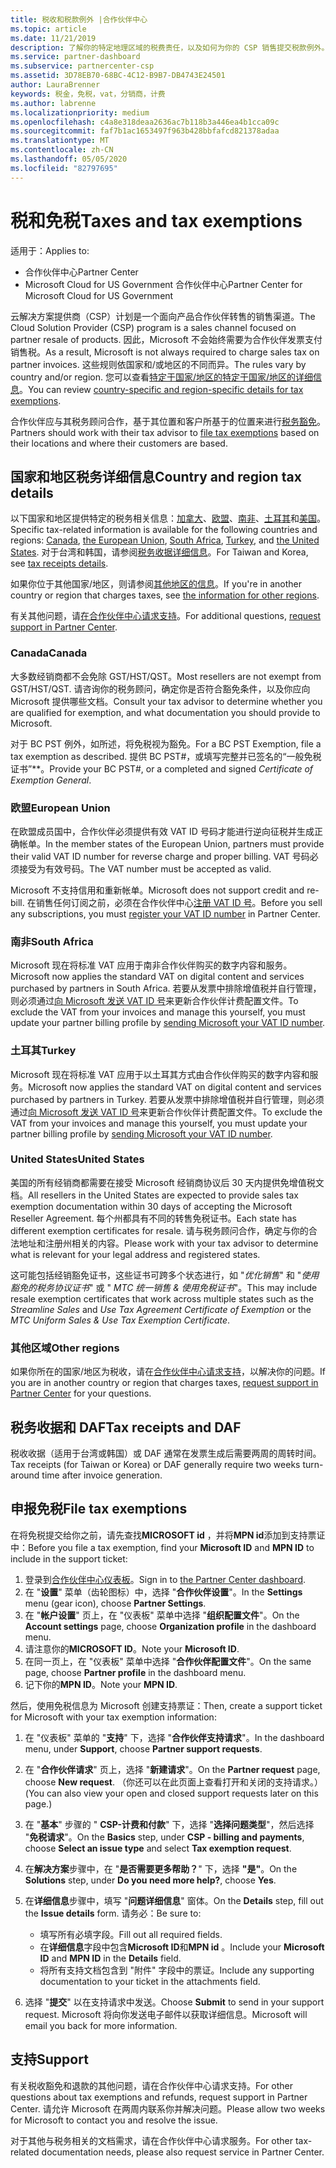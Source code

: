 ```yaml
---
title: 税收和税款例外 |合作伙伴中心
ms.topic: article
ms.date: 11/21/2019
description: 了解你的特定地理区域的税费责任，以及如何为你的 CSP 销售提交税款例外。
ms.service: partner-dashboard
ms.subservice: partnercenter-csp
ms.assetid: 3D78EB70-68BC-4C12-B9B7-DB4743E24501
author: LauraBrenner
keywords: 税金，免税，vat，分销商，计费
ms.author: labrenne
ms.localizationpriority: medium
ms.openlocfilehash: c4a8e318deaa2636ac7b118b3a446ea4b1cca09c
ms.sourcegitcommit: faf7b1ac1653497f963b428bbfafcd821378adaa
ms.translationtype: MT
ms.contentlocale: zh-CN
ms.lasthandoff: 05/05/2020
ms.locfileid: "82797695"
---
```

# <a name="taxes-and-tax-exemptions"></a><span data-ttu-id="5a226-104">税和免税</span><span class="sxs-lookup"><span data-stu-id="5a226-104">Taxes and tax exemptions</span></span>

<span data-ttu-id="5a226-105">适用于：</span><span class="sxs-lookup"><span data-stu-id="5a226-105">Applies to:</span></span>

- <span data-ttu-id="5a226-106">合作伙伴中心</span><span class="sxs-lookup"><span data-stu-id="5a226-106">Partner Center</span></span>
- <span data-ttu-id="5a226-107">Microsoft Cloud for US Government 合作伙伴中心</span><span class="sxs-lookup"><span data-stu-id="5a226-107">Partner Center for Microsoft Cloud for US Government</span></span>

<span data-ttu-id="5a226-108">云解决方案提供商（CSP）计划是一个面向产品合作伙伴转售的销售渠道。</span><span class="sxs-lookup"><span data-stu-id="5a226-108">The Cloud Solution Provider (CSP) program is a sales channel focused on partner resale of products.</span></span> <span data-ttu-id="5a226-109">因此，Microsoft 不会始终需要为合作伙伴发票支付销售税。</span><span class="sxs-lookup"><span data-stu-id="5a226-109">As a result, Microsoft is not always required to charge sales tax on partner invoices.</span></span> <span data-ttu-id="5a226-110">这些规则依国家和/或地区的不同而异。</span><span class="sxs-lookup"><span data-stu-id="5a226-110">The rules vary by country and/or region.</span></span> <span data-ttu-id="5a226-111">您可以查看[特定于国家/地区的特定于国家/地区的详细信息](#country-and-region-tax-details)。</span><span class="sxs-lookup"><span data-stu-id="5a226-111">You can review [country-specific and region-specific details for tax exemptions](#country-and-region-tax-details).</span></span>

<span data-ttu-id="5a226-112">合作伙伴应与其税务顾问合作，基于其位置和客户所基于的位置来进行[税务豁免](#file-tax-exemptions)。</span><span class="sxs-lookup"><span data-stu-id="5a226-112">Partners should work with their tax advisor to [file tax exemptions](#file-tax-exemptions) based on their locations and where their customers are based.</span></span>

## <a name="country-and-region-tax-details"></a><span data-ttu-id="5a226-113">国家和地区税务详细信息</span><span class="sxs-lookup"><span data-stu-id="5a226-113">Country and region tax details</span></span>

<span data-ttu-id="5a226-114">以下国家和地区提供特定的税务相关信息：[加拿大](#canada)、[欧盟](#european-union)、[南非](#south-africa)、[土耳其](#turkey)和[美国](#united-states)。</span><span class="sxs-lookup"><span data-stu-id="5a226-114">Specific tax-related information is available for the following countries and regions: [Canada](#canada), [the European Union](#european-union), [South Africa](#south-africa), [Turkey](#turkey), and [the United States](#united-states).</span></span> <span data-ttu-id="5a226-115">对于台湾和韩国，请参阅[税务收据详细信息](#tax-receipts-and-daf)。</span><span class="sxs-lookup"><span data-stu-id="5a226-115">For Taiwan and Korea, see [tax receipts details](#tax-receipts-and-daf).</span></span>

<span data-ttu-id="5a226-116">如果你位于其他国家/地区，则请参阅[其他地区的信息](#other-regions)。</span><span class="sxs-lookup"><span data-stu-id="5a226-116">If you're in another country or region that charges taxes, see [the information for other regions](#other-regions).</span></span>

<span data-ttu-id="5a226-117">有关其他问题，请[在合作伙伴中心请求支持](#support)。</span><span class="sxs-lookup"><span data-stu-id="5a226-117">For additional questions, [request support in Partner Center](#support).</span></span>

### <a name="canada"></a><span data-ttu-id="5a226-118">Canada</span><span class="sxs-lookup"><span data-stu-id="5a226-118">Canada</span></span>

<span data-ttu-id="5a226-119">大多数经销商都不会免除 GST/HST/QST。</span><span class="sxs-lookup"><span data-stu-id="5a226-119">Most resellers are not exempt from GST/HST/QST.</span></span> <span data-ttu-id="5a226-120">请咨询你的税务顾问，确定你是否符合豁免条件，以及你应向 Microsoft 提供哪些文档。</span><span class="sxs-lookup"><span data-stu-id="5a226-120">Consult your tax advisor to determine whether you are qualified for exemption, and what documentation you should provide to Microsoft.</span></span>

<span data-ttu-id="5a226-121">对于 BC PST 例外，如所述，将免税视为豁免。</span><span class="sxs-lookup"><span data-stu-id="5a226-121">For a BC PST Exemption, file a tax exemption as described.</span></span> <span data-ttu-id="5a226-122">提供 BC PST#，或填写完整并已签名的“一般免税证书”\*\*。</span><span class="sxs-lookup"><span data-stu-id="5a226-122">Provide your BC PST#, or a completed and signed *Certificate of Exemption General*.</span></span>

### <a name="european-union"></a><span data-ttu-id="5a226-123">欧盟</span><span class="sxs-lookup"><span data-stu-id="5a226-123">European Union</span></span>

<span data-ttu-id="5a226-124">在欧盟成员国中，合作伙伴必须提供有效 VAT ID 号码才能进行逆向征税并生成正确帐单。</span><span class="sxs-lookup"><span data-stu-id="5a226-124">In the member states of the European Union, partners must provide their valid VAT ID number for reverse charge and proper billing.</span></span> <span data-ttu-id="5a226-125">VAT 号码必须接受为有效号码。</span><span class="sxs-lookup"><span data-stu-id="5a226-125">The VAT number must be accepted as valid.</span></span>

<span data-ttu-id="5a226-126">Microsoft 不支持信用和重新帐单。</span><span class="sxs-lookup"><span data-stu-id="5a226-126">Microsoft does not support credit and re-bill.</span></span> <span data-ttu-id="5a226-127">在销售任何订阅之前，必须在合作伙伴中心[注册 VAT ID 号](organization-tax-info.md)。</span><span class="sxs-lookup"><span data-stu-id="5a226-127">Before you sell any subscriptions, you must [register your VAT ID number](organization-tax-info.md) in Partner Center.</span></span>

### <a name="south-africa"></a><span data-ttu-id="5a226-128">南非</span><span class="sxs-lookup"><span data-stu-id="5a226-128">South Africa</span></span>

<span data-ttu-id="5a226-129">Microsoft 现在将标准 VAT 应用于南非合作伙伴购买的数字内容和服务。</span><span class="sxs-lookup"><span data-stu-id="5a226-129">Microsoft now applies the standard VAT on digital content and services purchased by partners in South Africa.</span></span> <span data-ttu-id="5a226-130">若要从发票中排除增值税并自行管理，则必须通过[向 Microsoft 发送 VAT ID 号](organization-tax-info.md)来更新合作伙伴计费配置文件。</span><span class="sxs-lookup"><span data-stu-id="5a226-130">To exclude the VAT from your invoices and manage this yourself, you must update your partner billing profile by [sending Microsoft your VAT ID number](organization-tax-info.md).</span></span>

### <a name="turkey"></a><span data-ttu-id="5a226-131">土耳其</span><span class="sxs-lookup"><span data-stu-id="5a226-131">Turkey</span></span>

<span data-ttu-id="5a226-132">Microsoft 现在将标准 VAT 应用于以土耳其方式由合作伙伴购买的数字内容和服务。</span><span class="sxs-lookup"><span data-stu-id="5a226-132">Microsoft now applies the standard VAT on digital content and services purchased by partners in Turkey.</span></span> <span data-ttu-id="5a226-133">若要从发票中排除增值税并自行管理，则必须通过[向 Microsoft 发送 VAT ID 号](organization-tax-info.md)来更新合作伙伴计费配置文件。</span><span class="sxs-lookup"><span data-stu-id="5a226-133">To exclude the VAT from your invoices and manage this yourself, you must update your partner billing profile by [sending Microsoft your VAT ID number](organization-tax-info.md).</span></span>

### <a name="united-states"></a><span data-ttu-id="5a226-134">United States</span><span class="sxs-lookup"><span data-stu-id="5a226-134">United States</span></span>

<span data-ttu-id="5a226-135">美国的所有经销商都需要在接受 Microsoft 经销商协议后 30 天内提供免增值税文档。</span><span class="sxs-lookup"><span data-stu-id="5a226-135">All resellers in the United States are expected to provide sales tax exemption documentation within 30 days of accepting the Microsoft Reseller Agreement.</span></span> <span data-ttu-id="5a226-136">每个州都具有不同的转售免税证书。</span><span class="sxs-lookup"><span data-stu-id="5a226-136">Each state has different exemption certificates for resale.</span></span> <span data-ttu-id="5a226-137">请与税务顾问合作，确定与你的合法地址和注册州相关的内容。</span><span class="sxs-lookup"><span data-stu-id="5a226-137">Please work with your tax advisor to determine what is relevant for your legal address and registered states.</span></span>

<span data-ttu-id="5a226-138">这可能包括经销豁免证书，这些证书可跨多个状态进行，如 "*优化销售*" 和 "*使用豁免的税务协议证书*" 或 " *MTC 统一销售 & 使用免税证书*"。</span><span class="sxs-lookup"><span data-stu-id="5a226-138">This may include resale exemption certificates that work across multiple states such as the *Streamline Sales* and *Use Tax Agreement Certificate of Exemption* or the *MTC Uniform Sales & Use Tax Exemption Certificate*.</span></span>

### <a name="other-regions"></a><span data-ttu-id="5a226-139">其他区域</span><span class="sxs-lookup"><span data-stu-id="5a226-139">Other regions</span></span>

<span data-ttu-id="5a226-140">如果你所在的国家/地区为税收，请在[合作伙伴中心请求支持](#support)，以解决你的问题。</span><span class="sxs-lookup"><span data-stu-id="5a226-140">If you are in another country or region that charges taxes, [request support in Partner Center](#support) for your questions.</span></span>

## <a name="tax-receipts-and-daf"></a><span data-ttu-id="5a226-141">税务收据和 DAF</span><span class="sxs-lookup"><span data-stu-id="5a226-141">Tax receipts and DAF</span></span>

<span data-ttu-id="5a226-142">税收收据（适用于台湾或韩国）或 DAF 通常在发票生成后需要两周的周转时间。</span><span class="sxs-lookup"><span data-stu-id="5a226-142">Tax receipts (for Taiwan or Korea) or DAF generally require two weeks turn-around time after invoice generation.</span></span>

## <a name="file-tax-exemptions"></a><span data-ttu-id="5a226-143">申报免税</span><span class="sxs-lookup"><span data-stu-id="5a226-143">File tax exemptions</span></span>

<span data-ttu-id="5a226-144">在将免税提交给你之前，请先查找**MICROSOFT id** ，并将**MPN id**添加到支持票证中：</span><span class="sxs-lookup"><span data-stu-id="5a226-144">Before you file a tax exemption, find your **Microsoft ID** and **MPN ID** to include in the support ticket:</span></span>

1. <span data-ttu-id="5a226-145">登录到[合作伙伴中心仪表板](https://partner.microsoft.com/dashboard/)。</span><span class="sxs-lookup"><span data-stu-id="5a226-145">Sign in to [the Partner Center dashboard](https://partner.microsoft.com/dashboard/).</span></span>
2. <span data-ttu-id="5a226-146">在 "**设置**" 菜单（齿轮图标）中，选择 "**合作伙伴设置**"。</span><span class="sxs-lookup"><span data-stu-id="5a226-146">In the **Settings** menu (gear icon), choose **Partner Settings**.</span></span>
3. <span data-ttu-id="5a226-147">在 "**帐户设置**" 页上，在 "仪表板" 菜单中选择 "**组织配置文件**"。</span><span class="sxs-lookup"><span data-stu-id="5a226-147">On the **Account settings** page, choose **Organization profile** in the dashboard menu.</span></span>
4. <span data-ttu-id="5a226-148">请注意你的**MICROSOFT ID**。</span><span class="sxs-lookup"><span data-stu-id="5a226-148">Note your **Microsoft ID**.</span></span>
5. <span data-ttu-id="5a226-149">在同一页上，在 "仪表板" 菜单中选择 "**合作伙伴配置文件**"。</span><span class="sxs-lookup"><span data-stu-id="5a226-149">On the same page, choose **Partner profile** in the dashboard menu.</span></span>
6. <span data-ttu-id="5a226-150">记下你的**MPN ID**。</span><span class="sxs-lookup"><span data-stu-id="5a226-150">Note your **MPN ID**.</span></span>

<span data-ttu-id="5a226-151">然后，使用免税信息为 Microsoft 创建支持票证：</span><span class="sxs-lookup"><span data-stu-id="5a226-151">Then, create a support ticket for Microsoft with your tax exemption information:</span></span>

1. <span data-ttu-id="5a226-152">在 "仪表板" 菜单的 "**支持**" 下，选择 "**合作伙伴支持请求**"。</span><span class="sxs-lookup"><span data-stu-id="5a226-152">In the dashboard menu, under **Support**, choose **Partner support requests**.</span></span>
2. <span data-ttu-id="5a226-153">在 "**合作伙伴请求**" 页上，选择 "**新建请求**"。</span><span class="sxs-lookup"><span data-stu-id="5a226-153">On the **Partner request** page, choose **New request**.</span></span> <span data-ttu-id="5a226-154">（你还可以在此页面上查看打开和关闭的支持请求。）</span><span class="sxs-lookup"><span data-stu-id="5a226-154">(You can also view your open and closed support requests later on this page.)</span></span>
3. <span data-ttu-id="5a226-155">在 "**基本**" 步骤的 " **CSP-计费和付款**" 下，选择 "**选择问题类型**"，然后选择 "**免税请求**"。</span><span class="sxs-lookup"><span data-stu-id="5a226-155">On the **Basics** step, under **CSP - billing and payments**, choose **Select an issue type** and select **Tax exemption request**.</span></span>
4. <span data-ttu-id="5a226-156">在**解决方案**步骤中，在 "**是否需要更多帮助？**" 下，选择 **"是"**。</span><span class="sxs-lookup"><span data-stu-id="5a226-156">On the **Solutions** step, under **Do you need more help?**, choose **Yes**.</span></span>
5. <span data-ttu-id="5a226-157">在**详细信息**步骤中，填写 "**问题详细信息**" 窗体。</span><span class="sxs-lookup"><span data-stu-id="5a226-157">On the **Details** step, fill out the **Issue details** form.</span></span> <span data-ttu-id="5a226-158">请务必：</span><span class="sxs-lookup"><span data-stu-id="5a226-158">Be sure to:</span></span>

    - <span data-ttu-id="5a226-159">填写所有必填字段。</span><span class="sxs-lookup"><span data-stu-id="5a226-159">Fill out all required fields.</span></span>
    - <span data-ttu-id="5a226-160">在**详细信息**字段中包含**Microsoft ID**和**MPN id** 。</span><span class="sxs-lookup"><span data-stu-id="5a226-160">Include your **Microsoft ID** and **MPN ID** in the **Details** field.</span></span>
    - <span data-ttu-id="5a226-161">将所有支持文档包含到 "附件" 字段中的票证。</span><span class="sxs-lookup"><span data-stu-id="5a226-161">Include any supporting documentation to your ticket in the attachments field.</span></span>

6. <span data-ttu-id="5a226-162">选择 "**提交**" 以在支持请求中发送。</span><span class="sxs-lookup"><span data-stu-id="5a226-162">Choose **Submit** to send in your support request.</span></span> <span data-ttu-id="5a226-163">Microsoft 将向你发送电子邮件以获取详细信息。</span><span class="sxs-lookup"><span data-stu-id="5a226-163">Microsoft will email you back for more information.</span></span>

## <a name="support"></a><span data-ttu-id="5a226-164">支持</span><span class="sxs-lookup"><span data-stu-id="5a226-164">Support</span></span>

<span data-ttu-id="5a226-165">有关税收豁免和退款的其他问题，请在合作伙伴中心请求支持。</span><span class="sxs-lookup"><span data-stu-id="5a226-165">For other questions about tax exemptions and refunds, request support in Partner Center.</span></span> <span data-ttu-id="5a226-166">请允许 Microsoft 在两周内联系你并解决问题。</span><span class="sxs-lookup"><span data-stu-id="5a226-166">Please allow two weeks for Microsoft to contact you and resolve the issue.</span></span>

<span data-ttu-id="5a226-167">对于其他与税务相关的文档需求，请在合作伙伴中心请求服务。</span><span class="sxs-lookup"><span data-stu-id="5a226-167">For other tax-related documentation needs, please also request service in Partner Center.</span></span>

